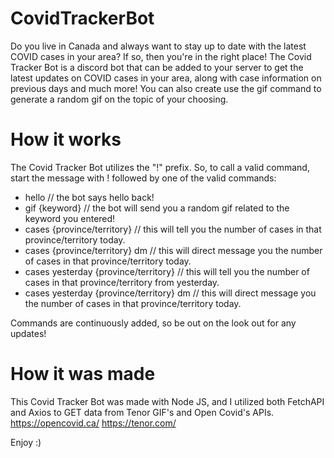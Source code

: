 # CovidTrackerBot

Do you live in Canada and always want to stay up to date with the latest COVID cases in your area? If so, then you're in the right place!
The Covid Tracker Bot is a discord bot that can be added to your server to get the latest updates on COVID cases in your area, along with case information on
previous days and much more! You can also create use the gif command to generate a random gif on the topic of your choosing.

# How it works

The Covid Tracker Bot utilizes the "!" prefix. So, to call a valid command, start the message with ! followed by one of the valid commands:

* hello // the bot says hello back!
* gif {keyword} // the bot will send you a random gif related to the keyword you entered!
* cases {province/territory} // this will tell you the number of cases in that province/territory today.
* cases {province/territory} dm // this will direct message you the number of cases in that province/territory today.
* cases yesterday {province/territory} // this will tell you the number of cases in that province/territory from yesterday.
* cases yesterday {province/territory} dm // this will direct message you the number of cases in that province/territory today.

Commands are continuously added, so be out on the look out for any updates!

# How it was made

This Covid Tracker Bot was made with Node JS, and I utilized both FetchAPI and Axios to GET data from Tenor GIF's and Open Covid's APIs.
https://opencovid.ca/
https://tenor.com/

Enjoy :)
